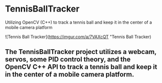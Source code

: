 # TennisBallTracker
Utilizing OpenCV (C++) to track a tennis ball and keep it in the center of a mobile camera platform


![Tennis Ball Tracker](https://imgur.com/a/7VAXcQT "Tennis Ball Tracker)

## The TennisBallTracker project utilizes a webcam, servos, some PID control theory, and the OpenCV C++ API to track a tennis ball and keep it in the center of a mobile camera platform.
